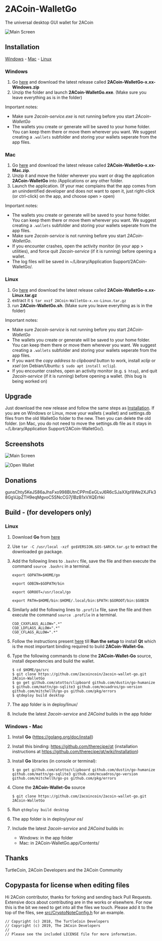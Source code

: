 
# 2ACoin-WalletGo

The universal desktop GUI wallet for 2ACoin

![Main Screen](https://i.imgur.com/TvgbIeA.png)

## Installation

[Windows](#windows) - [Mac](#mac) - [Linux](#linux)

### Windows

1. Go [here](https://github.com/2acoin/2acoin-wallet-go/releases) and download the latest release called **2ACoin-WalletGo-x.xx-Windows.zip**
2. Unzip the folder and launch **2ACoin-WalletGo.exe**. (Make sure you leave everything as is in the folder)

Important notes:

* Make sure *2acoin-service.exe* is not running before you start *2Acoin-WalletGo*
* The wallets you create or generate will be saved to your home folder. You can keep them there or move them wherever you want. We suggest creating a `.wallets` subfolder and storing your wallets seperate from the app files.

### Mac

1. Go [here](https://github.com/2acoincoin/2acoin-wallet-go/releases) and download the latest release called **2ACoin-WalletGo-x.xx-Mac.zip**.
2. Unzip it and move the folder wherever you want or drag the application **2ACoin-WalletGo** into /Applications or any other folder.
3. Launch the application. (If your mac complains that the app comes from an unindentified developer and does not want to open it, just right-click (or ctrl-click) on the app, and choose open > open)

Important notes:

* The wallets you create or generate will be saved to your home folder. You can keep them there or move them wherever you want. We suggest creating a `.wallets` subfolder and storing your wallets seperate from the app files.
* Make sure *2acoin-service* is not running before you start *2ACoin-WalletGo*.
* If you encounter crashes, open the activity monitor (in your app > utilities), and force quit *2acoin-service* (if it is running) before opening a wallet.
* The log files will be saved in ~/Library/Application Support/2ACoin-WalletGo/.

### Linux

1. Go [here](https://github.com/2acoincoin/2acoin-wallet-go/releases) and download the latest release called **2ACoin-WalletGo-x.xx-Linux.tar.gz**
2. extract it
`$ tar xvzf 2ACoin-WalletGo-x.xx-Linux.tar.gz`
3. run **2ACoin-WalletGo.sh**. (Make sure you leave everything as is in the folder)

Important notes:

* Make sure *2acoin-service* is not running before you start *2ACoin-WalletGo*
* The wallets you create or generate will be saved to your home folder. You can keep them there or move them wherever you want. We suggest creating a `.wallets` subfolder and storing your wallets seperate from the app files.
* If you want the *copy address to clipboard* button to work, install *xclip* or *xsel* (on Debian/Ubuntu: `$ sudo apt install xclip`).
* If you encounter crashes, open an activity monitor (e.g. `$ htop`), and quit *2acoin-service* (if it is running) before opening a wallet. (this bug is being worked on)

## Upgrade

Just download the new release and follow the same steps as [Installation](#installation). If you are on Windows or Linux, move your wallets (.wallet) and settings.db files from the old WalletGo folder to the new. Then you can delete the old folder. (on Mac, you do not need to move the settings.db file as it stays in ~/Library/Application Support/2ACoin-WalletGo/).

## Screenshots

![Main Screen](/Screenshots/MainScreen.png)

![Open Wallet](/Screenshots/OpenWallet.png)

## Donations

gunsChty5KeJS86aJhsFxo998BUtnCPPmEeGLvJ6R6cSJaXXpf8We2XJFk38GgVJpZTH9eqMgvoC5SNcCG7j1BzB1xVXQErhki 


## Build - (for developers only)

### Linux

1. Download **Go** from [here](https://golang.org/dl/)

2. Use `tar -C /usr/local -xzf go$VERSION.$OS-$ARCH.tar.gz` to extract the downloaded go package.

3. Add the following lines to `.bashrc` file, save the file and then execute the command `source .bashrc` in a terminal.
    ```
    export GOPATH=$HOME/go

    export GOBIN=$GOPATH/bin

    export GOROOT=/usr/local/go

    export PATH=$HOME/bin:$HOME/.local/bin:$PATH:$GOROOT/bin:$GOBIN
    ```
4. Similarly add the following lines to `.profile` file, save the file and then execute the command `source .profile` in a terminal.
    ```
    CGO_CXXFLAGS_ALLOW=".*" 
    CGO_LDFLAGS_ALLOW=".*" 
    CGO_CFLAGS_ALLOW=".*" 
    ```
5. Follow the instructions present [here](https://github.com/therecipe/qt/wiki/Installation-on-Linux) till **Run the setup** to install **Qt** which is the most important binding required to build **2ACoin-Wallet-Go**.
6. Type the following commands to clone the **2ACoin-Wallet-Go** source, install dependencies and build the wallet.
    ```
    $ cd $HOME/go/src
    $ git clone https://github.com/2acoincoin/2acoin-wallet-go.git 2ACoin-WalletGo
    $ go get github.com/atotto/clipboard github.com/dustin/go-humanize $ github.com/mattn/go-sqlite3 github.com/mcuadros/go-version github.com/mitchellh/go-ps github.com/pkg/errors
    $ qtdeploy build desktop
    ```

1. The app folder is in deploy/linux/
2. Include the latest _2acoin-service_ and _2ACoind_ builds in the app folder

### Windows - Mac

1. Install **Go** (https://golang.org/doc/install)

1. Install this binding: https://github.com/therecipe/qt (installation instructions at https://github.com/therecipe/qt/wiki/Installation)

1. Install **Go** libraries (in console or terminal):
    ```
    $ go get github.com/atotto/clipboard github.com/dustin/go-humanize github.com/mattn/go-sqlite3 github.com/mcuadros/go-version github.com/mitchellh/go-ps github.com/pkg/errors
    ```

1. Clone the **2ACoin-Wallet-Go** source  
	```
	$ git clone https://github.com/2acoincoin/2acoin-wallet-go.git 2ACoin-WalletGo
	```

2. Run `qtdeploy build desktop`

1. The app folder is in deploy/*your os*/

1. Include the latest _2acoin-service_ and _2ACoind_ builds in:
    * Windows: in the app folder
    * Mac: in 2ACoin-WalletGo.app/Contents/

## Thanks
TurtleCoin, 2ACoin Developers and the 2ACoin Community

## Copypasta for license when editing files

Hi 2ACoin contributor, thanks for forking and sending back Pull Requests. Extensive docs about contributing are in the works or elsewhere. For now this is the bit we need to get into all the files we touch. Please add it to the top of the files, see [src/CryptoNoteConfig.h](https://github.com/2acoin/2acoin/blob/master/src/CryptoNoteConfig.h) for an example.


    // Copyright (c) 2018, The TurtleCoin Developers
    // Copyright (c) 2019, The 2ACoin Developers
    // 
    // Please see the included LICENSE file for more information.
